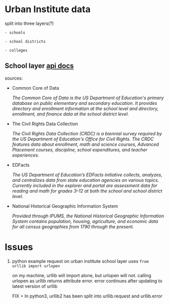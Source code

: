 # Urban Institute data
split into three layers(?)

    - schools

    - school districts
    
    - colleges

## School layer [api docs](https://educationdata.urban.org/documentation/schools.html)
sources:

- Common Core of Data

    *The Common Core of Data is the US Department of Education's primary
    database on public elementary and secondary education. It provides directory
    and enrollment information at the school level and directory, enrollment,
    and finance data at the school district level.*
    
- The Civil Rights Data Collection

    *The Civil Rights Data Collection (CRDC) is a biennial survey required by
    the US Department of Education's Office for Civil Rights. The CRDC features
    data about enrollment, math and science courses, Advanced Placement courses,
    discipline, school expenditures, and teacher experiences.*
    
- EDFacts

    *The US Department of Education’s EDFacts initiative collects, analyzes, and
    centralizes data from state education agencies on various topics. Currently
    included in the explorer and portal are assessment data for reading and math
    for grades 3–12 at both the school and school district level.*
    
- National Historical Geographic Information System

    *Provided through IPUMS, the National Historical Geographic Information
    System contains population, housing, agriculture, and economic data for all
    census geographies from 1790 through the present.*
    
# Issues
1) python example request on urban institute school layer uses 
    ```from urllib import urlopen```
    
    on my machine, urllib will import alone, but urlopen will not. calling urlopen as urllib
    returns attribute error. error continues after updating to latest version of
    urllib
    
    FIX = In python3, urllib2 has been split into urllib.request and urllib.error
